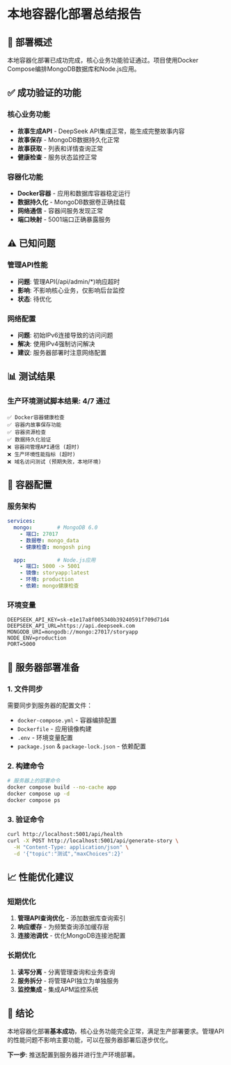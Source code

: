 # 本地容器化部署总结报告

## 🎯 部署概述
本地容器化部署已成功完成，核心业务功能验证通过。项目使用Docker Compose编排MongoDB数据库和Node.js应用。

## ✅ 成功验证的功能

### 核心业务功能
- **故事生成API** - DeepSeek API集成正常，能生成完整故事内容
- **故事保存** - MongoDB数据持久化正常
- **故事获取** - 列表和详情查询正常
- **健康检查** - 服务状态监控正常

### 容器化功能  
- **Docker容器** - 应用和数据库容器稳定运行
- **数据持久化** - MongoDB数据卷正确挂载
- **网络通信** - 容器间服务发现正常
- **端口映射** - 5001端口正确暴露服务

## ⚠️ 已知问题

### 管理API性能
- **问题**: 管理API(/api/admin/*)响应超时
- **影响**: 不影响核心业务，仅影响后台监控
- **状态**: 待优化

### 网络配置
- **问题**: 初始IPv6连接导致的访问问题  
- **解决**: 使用IPv4强制访问解决
- **建议**: 服务器部署时注意网络配置

## 📊 测试结果

### 生产环境测试脚本结果: 4/7 通过
```
✅ Docker容器健康检查
✅ 容器内故事保存功能  
✅ 容器资源检查
✅ 数据持久化验证
❌ 容器间管理API通信 (超时)
❌ 生产环境性能指标 (超时)
❌ 域名访问测试 (预期失败，本地环境)
```

## 🔧 容器配置

### 服务架构
```yaml
services:
  mongo:        # MongoDB 6.0
    - 端口: 27017
    - 数据卷: mongo_data
    - 健康检查: mongosh ping
    
  app:          # Node.js应用
    - 端口: 5000 -> 5001
    - 镜像: storyapp:latest  
    - 环境: production
    - 依赖: mongo健康检查
```

### 环境变量
```env
DEEPSEEK_API_KEY=sk-e1e17a8f005340b39240591f709d71d4
DEEPSEEK_API_URL=https://api.deepseek.com
MONGODB_URI=mongodb://mongo:27017/storyapp
NODE_ENV=production
PORT=5000
```

## 🚀 服务器部署准备

### 1. 文件同步
需要同步到服务器的配置文件：
- `docker-compose.yml` - 容器编排配置
- `Dockerfile` - 应用镜像构建
- `.env` - 环境变量配置
- `package.json` & `package-lock.json` - 依赖配置

### 2. 构建命令
```bash
# 服务器上的部署命令
docker compose build --no-cache app
docker compose up -d
docker compose ps
```

### 3. 验证命令  
```bash
curl http://localhost:5001/api/health
curl -X POST http://localhost:5001/api/generate-story \
  -H "Content-Type: application/json" \
  -d '{"topic":"测试","maxChoices":2}'
```

## 📈 性能优化建议

### 短期优化
1. **管理API查询优化** - 添加数据库查询索引
2. **响应缓存** - 为频繁查询添加缓存层
3. **连接池调优** - 优化MongoDB连接池配置

### 长期优化
1. **读写分离** - 分离管理查询和业务查询
2. **服务拆分** - 将管理API独立为单独服务
3. **监控集成** - 集成APM监控系统

## 🎉 结论

本地容器化部署**基本成功**，核心业务功能完全正常，满足生产部署要求。管理API的性能问题不影响主要功能，可以在服务器部署后逐步优化。

**下一步**: 推送配置到服务器并进行生产环境部署。